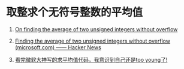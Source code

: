 # 取整求个无符号整数的平均值

1. [On finding the average of two unsigned integers without overflow](https://devblogs.microsoft.com/oldnewthing/20220207-00/?p=106223)

2. [Finding the average of two unsigned integers without overflow (microsoft.com) —— Hacker News](https://news.ycombinator.com/item?id=30252263)

3. [看完微软大神写的求平均值代码，我意识到自己还是too young了!](https://zhuanlan.zhihu.com/p/482979228)
